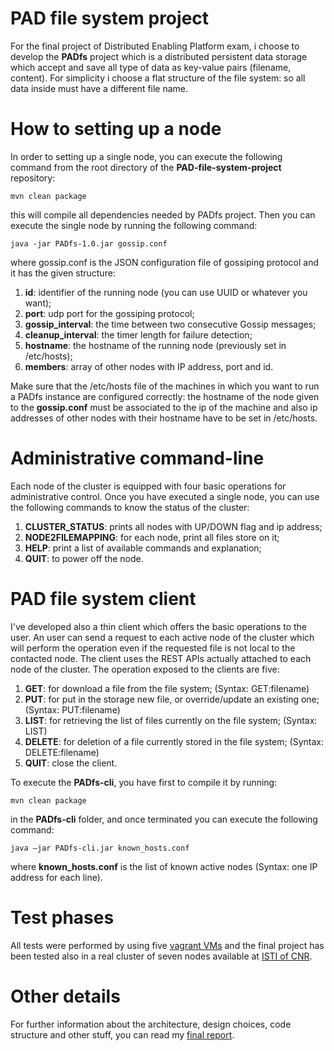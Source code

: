 # PAD file system project

For the final project of Distributed Enabling Platform exam, i choose to develop the <b>PADfs</b> project which is a distributed persistent data storage which accept and save all type of data as key-value pairs (filename, content). For simplicity i choose a flat structure of the file system: so all data inside must have a different file name.

# How to setting up a node

In order to setting up a single node, you can execute the following command from the root directory of the <b>PAD-file-system-project</b> repository:
```
mvn clean package
```
this will compile all dependencies needed by PADfs project. Then you can execute the single node by running the following command:
```
java -jar PADfs-1.0.jar gossip.conf
```
where gossip.conf is the JSON configuration file of gossiping protocol and it has the given structure:

1. <b>id</b>: identifier of the running node (you can use UUID or whatever you want);
2. <b>port</b>: udp port for the gossiping protocol;
3. <b>gossip_interval</b>: the time between two consecutive Gossip messages;
4. <b>cleanup_interval</b>: the timer length for failure detection;
5. <b>hostname</b>: the hostname of the running node (previously set in /etc/hosts);
6. <b>members</b>: array of other nodes with IP address, port and id.

Make sure that the /etc/hosts file of the machines in which you want to run a PADfs instance are configured correctly: the hostname of the node given to the <b>gossip.conf</b> must be associated to the ip of the machine and also ip addresses of other nodes with their hostname have to be set in /etc/hosts.

# Administrative command-line

Each node of the cluster is equipped with four basic operations for administrative control. Once you have executed a single node, you can use the following commands to know the status of the cluster:

1. <b>CLUSTER_STATUS</b>: prints all nodes with UP/DOWN flag and ip address;
2. <b>NODE2FILEMAPPING</b>: for each node, print all files store on it;
3. <b>HELP</b>: print a list of available commands and explanation;
3. <b>QUIT</b>: to power off the node.

# PAD file system client

I've developed also a thin client which offers the basic operations to the user. An user can send a request to each active node of the cluster which will perform the operation even if the requested file is not local to the contacted node. The client uses the REST APIs actually attached to each node of the cluster.
The operation exposed to the clients are five:

1. <b>GET</b>: for download a file from the file system; (Syntax: GET:filename)
2. <b>PUT</b>: for put in the storage new file, or override/update an existing one; (Syntax: PUT:filename)
3. <b>LIST</b>: for retrieving the list of files currently on the file system; (Syntax: LIST)
3. <b>DELETE</b>: for deletion of a file currently stored in the file system; (Syntax: DELETE:filename)
4. <b>QUIT</b>: close the client.

To execute the <b>PADfs-cli</b>, you have first to compile it by running:
```
mvn clean package
```
in the <b>PADfs-cli</b> folder, and once terminated you can execute the following command:
```
java –jar PADfs-cli.jar known_hosts.conf
```
where <b>known_hosts.conf</b> is the list of known active nodes (Syntax: one IP address for each line).

# Test phases

All tests were performed by using five [vagrant VMs](https://www.vagrantup.com/) and the final project has been tested also in a real cluster of seven nodes available at [ISTI of CNR](http://www.isti.cnr.it/).  

# Other details

For further information about the architecture, design choices, code structure and other stuff, you can read my [final report](https://github.com/andrea-tesei/PAD-file-system-project/blob/master/Report_PADfs_Tesei.pdf).
